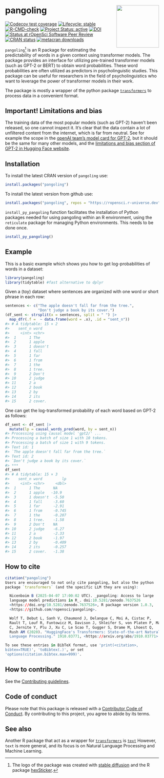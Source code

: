 
# pangoling <a href="https://docs.ropensci.org/pangoling/"><img src="man/figures/logo.png" align="right" height="139" /></a>

<!-- badges: start -->

[![Codecov test
coverage](https://codecov.io/gh/ropensci/pangoling/branch/main/graph/badge.svg)](https://app.codecov.io/gh/ropensci/pangoling?branch=main)
[![Lifecycle:
stable](https://img.shields.io/badge/lifecycle-stable-green.svg)](https://lifecycle.r-lib.org/articles/stages.html#stable)
[![R-CMD-check](https://github.com/ropensci/pangoling/actions/workflows/R-CMD-check.yaml/badge.svg)](https://github.com/ropensci/pangoling/actions/workflows/R-CMD-check.yaml)
[![Project Status:
active](https://www.repostatus.org/badges/latest/active.svg)](https://www.repostatus.org/#active)
[![DOI](https://zenodo.org/badge/497831295.svg)](https://zenodo.org/badge/latestdoi/497831295)
[![Status at rOpenSci Software Peer
Review](https://badges.ropensci.org/575_status.svg)](https://github.com/ropensci/software-review/issues/575)
[![CRAN
status](https://www.r-pkg.org/badges/version/pangoling)](https://CRAN.R-project.org/package=pangoling)
[![metacran
downloads](https://cranlogs.r-pkg.org/badges/grand-total/pangoling)](https://cran.r-project.org/package=pangoling)

<!-- badges: end -->

`pangoling`[^1] is an R package for estimating the predictability of
words in a given context using transformer models. The package provides
an interface for utilizing pre-trained transformer models (such as GPT-2
or BERT) to obtain word probabilities. These word probabilities are
often utilized as predictors in psycholinguistic studies. This package
can be useful for researchers in the field of psycholinguistics who want
to leverage the power of transformer models in their work.

The package is mostly a wrapper of the python package
[`transformers`](https://pypi.org/project/transformers/) to process data
in a convenient format.

## Important! Limitations and bias

The training data of the most popular models (such as GPT-2) haven’t
been released, so one cannot inspect it. It’s clear that the data
contain a lot of unfiltered content from the internet, which is far from
neutral. See for example the scope in the [openAI team’s model card for
GPT-2](https://github.com/openai/gpt-2/blob/master/model_card.md#out-of-scope-use-cases),
but it should be the same for many other models, and the [limitations
and bias section of GPT-2 in Hugging Face
website](https://huggingface.co/gpt2).

## Installation

To install the latest CRAN version of `pangoling` use:

``` r
install.packages("pangoling")
```

To install the latest version from github use:

``` r
install.packages("pangoling", repos = "https://ropensci.r-universe.dev")
```

`install_py_pangoling` function facilitates the installation of Python
packages needed for using pangoling within an R environment, using the
`reticulate` package for managing Python environments. This needs to be
done once.

``` r
install_py_pangoling()
```

## Example

This is a basic example which shows you how to get log-probabilities of
words in a dataset:

``` r
library(pangoling)
library(tidytable) #fast alternative to dplyr
```

Given a (toy) dataset where sentences are organized with one word or
short phrase in each row:

``` r
sentences <- c("The apple doesn't fall far from the tree.", 
               "Don't judge a book by its cover.")
(df_sent <- strsplit(x = sentences, split = " ") |> 
  map_dfr(.f =  ~ data.frame(word = .x), .id = "sent_n"))
#> # A tidytable: 15 × 2
#>    sent_n word   
#>     <int> <chr>  
#>  1      1 The    
#>  2      1 apple  
#>  3      1 doesn't
#>  4      1 fall   
#>  5      1 far    
#>  6      1 from   
#>  7      1 the    
#>  8      1 tree.  
#>  9      2 Don't  
#> 10      2 judge  
#> 11      2 a      
#> 12      2 book   
#> 13      2 by     
#> 14      2 its    
#> 15      2 cover.
```

One can get the log-transformed probability of each word based on GPT-2
as follows:

``` r
df_sent <- df_sent |>
  mutate(lp = causal_words_pred(word, by = sent_n))
#> Processing using causal model 'gpt2/' ...
#> Processing a batch of size 1 with 10 tokens.
#> Processing a batch of size 1 with 9 tokens.
#> Text id: 1
#> `The apple doesn't fall far from the tree.`
#> Text id: 2
#> `Don't judge a book by its cover.`
#> ***
df_sent
#> # A tidytable: 15 × 3
#>    sent_n word         lp
#>     <int> <chr>     <dbl>
#>  1      1 The      NA    
#>  2      1 apple   -10.9  
#>  3      1 doesn't  -5.50 
#>  4      1 fall     -3.60 
#>  5      1 far      -2.91 
#>  6      1 from     -0.745
#>  7      1 the      -0.207
#>  8      1 tree.    -1.58 
#>  9      2 Don't    NA    
#> 10      2 judge    -6.27 
#> 11      2 a        -2.33 
#> 12      2 book     -1.97 
#> 13      2 by       -0.409
#> 14      2 its      -0.257
#> 15      2 cover.   -1.38
```

## How to cite

``` r
citation("pangoling")
Users are encouraged to not only cite pangoling, but also the python
package `transformers` (and the specific LLM they are using):

  Nicenboim B (2025-04-07 17:00:02 UTC). _pangoling: Access to large
  language model predictions in R_. doi:10.5281/zenodo.7637526
  <https://doi.org/10.5281/zenodo.7637526>, R package version 1.0.3,
  <https://github.com/ropensci/pangoling>.

  Wolf T, Debut L, Sanh V, Chaumond J, Delangue C, Moi A, Cistac P,
  Rault T, Louf R, Funtowicz M, Davison J, Shleifer S, von Platen P, Ma
  C, Jernite Y, Plu J, Xu C, Le Scao T, Gugger S, Drame M, Lhoest Q,
  Rush AM (2020). "HuggingFace's Transformers: State-of-the-art Natural
  Language Processing." 1910.03771, <https://arxiv.org/abs/1910.03771>.

To see these entries in BibTeX format, use 'print(<citation>,
bibtex=TRUE)', 'toBibtex(.)', or set
'options(citation.bibtex.max=999)'.
```

## How to contribute

See the [Contributing guidelines](.github/CONTRIBUTING.md).

## Code of conduct

Please note that this package is released with a [Contributor Code of
Conduct](https://ropensci.org/code-of-conduct/). By contributing to this
project, you agree to abide by its terms.

## See also

Another R package that act as a wrapper for
[`transformers`](https://pypi.org/project/transformers/) is
[`text`](https://r-text.org//) However, `text` is more general, and its
focus is on Natural Language Processing and Machine Learning.

[^1]: The logo of the package was created with [stable
    diffusion](https://huggingface.co/spaces/stabilityai/stable-diffusion)
    and the R package
    [hexSticker](https://github.com/GuangchuangYu/hexSticker).
